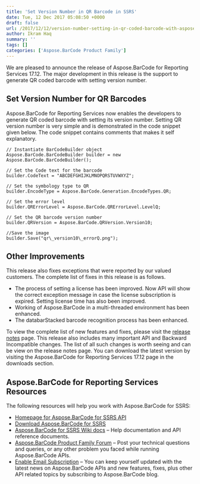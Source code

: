 ```yaml
---
title: 'Set Version Number in QR Barcode in SSRS'
date: Tue, 12 Dec 2017 05:08:50 +0000
draft: false
url: /2017/12/12/version-number-setting-in-qr-coded-barcode-with-aspose.barcode-for-ssrs-17.12/
author: Ikram Haq
summary: ''
tags: []
categories: ['Aspose.BarCode Product Family']
---
```


We are pleased to announce the release of Aspose.BarCode for Reporting Services 17.12. The major development in this release is the support to generate QR coded barcode with setting version number.

## Set Version Number for QR Barcodes

Aspose.BarCode for Reporting Services now enables the developers to generate QR coded barcode with setting its version number. Setting QR version number is very simple and is demonstrated in the code snippet given below. The code snippet contains comments that makes it self explanatory.

```
// Instantiate BarCodeBuilder object
Aspose.BarCode.BarCodeBuilder builder = new Aspose.BarCode.BarCodeBuilder();

// Set the Code text for the barcode
builder.CodeText = "ABCDEFGHIJKLMNOPQRSTUVWXYZ";

// Set the symbology type to QR
builder.EncodeType = Aspose.BarCode.Generation.EncodeTypes.QR;

// Set the error level
builder.QRErrorLevel = Aspose.BarCode.QRErrorLevel.LevelQ;

// Set the QR barcode version number
builder.QRVersion = Aspose.BarCode.QRVersion.Version10;

//Save the image
builder.Save("qr\_version10\_errorQ.png");

```

## Other Improvements

This release also fixes exceptions that were reported by our valued customers. The complete list of fixes in this release is as follows.

*   The process of setting a license has been improved. Now API will show the correct exception message in case the license subscription is expired. Setting license time has also been improved.
*   Working of Aspose.BarCode in a multi-threaded environment has been enhanced.
*   The databarStacked barcode recognition process has been enhanced.

To view the complete list of new features and fixes, please visit the [release notes][1] page. This release also includes many important API and Backward Incompatible changes. The list of all such changes is worth seeing and can be view on the release notes page. You can download the latest version by visiting the Aspose.BarCode for Reporting Services 17.12 page in the downloads section.

## Aspose.BarCode for Reporting Services Resources

The following resources will help you work with Aspose.BarCode for SSRS:

*   [Homepage for Aspose.BarCode for SSRS API][2]
*   [Download Aspose.BarCode for SSRS][3]
*   [Aspose.BarCode for SSRS Wiki docs][4] – Help documentation and API reference documents.
*   [Aspose.BarCode Product Family Forum][5] – Post your technical questions and queries, or any other problem you faced while running Aspose.BarCode APIs.
*   [Enable Email Subscription][6] – You can keep yourself updated with the latest news on Aspose.BarCode APIs and new features, fixes, plus other API related topics by subscribing to Aspose.BarCode blog.




[1]: https://docs.aspose.com/display/barcodereportingservices/Aspose.BarCode+for+Reporting+Services+17.12+Release+Notes
[2]: https://www.aspose.com/products/barcode/reporting-services
[3]: https://downloads.aspose.com/barcode/reportingservices
[4]: https://docs.aspose.com/display/barcodereportingservices/Home
[5]: https://forum.aspose.com/c/barcode
[6]: https://blog.aspose.com/category/aspose-products/aspose-barcode-product-family/




